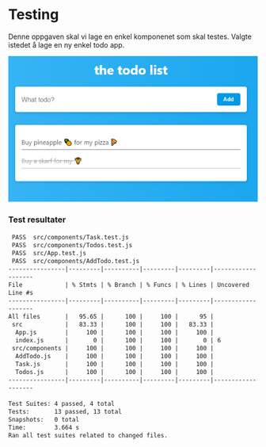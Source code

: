 # Testing

Denne oppgaven skal vi lage en enkel komponenet som skal testes. Valgte istedet å lage en ny enkel todo app.

![Viser todo applikasjonen](todo-test.png)

### Test resultater

```
 PASS  src/components/Task.test.js
 PASS  src/components/Todos.test.js
 PASS  src/App.test.js
 PASS  src/components/AddTodo.test.js
----------------|---------|----------|---------|---------|-------------------
File            | % Stmts | % Branch | % Funcs | % Lines | Uncovered Line #s
----------------|---------|----------|---------|---------|-------------------
All files       |   95.65 |      100 |     100 |      95 |
 src            |   83.33 |      100 |     100 |   83.33 |
  App.js        |     100 |      100 |     100 |     100 |
  index.js      |       0 |      100 |     100 |       0 | 6
 src/components |     100 |      100 |     100 |     100 |
  AddTodo.js    |     100 |      100 |     100 |     100 |
  Task.js       |     100 |      100 |     100 |     100 |
  Todos.js      |     100 |      100 |     100 |     100 |
----------------|---------|----------|---------|---------|-------------------

Test Suites: 4 passed, 4 total
Tests:       13 passed, 13 total
Snapshots:   0 total
Time:        3.664 s
Ran all test suites related to changed files.
```
